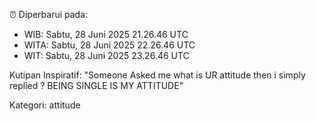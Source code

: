 ⏰ Diperbarui pada:
- WIB: Sabtu, 28 Juni 2025 21.26.46 UTC
- WITA: Sabtu, 28 Juni 2025 22.26.46 UTC
- WIT: Sabtu, 28 Juni 2025 23.26.46 UTC

Kutipan Inspiratif:
"Someone Asked me what is UR attitude then i simply replied ? BEING SINGLE IS MY ATTITUDE"


Kategori: attitude

